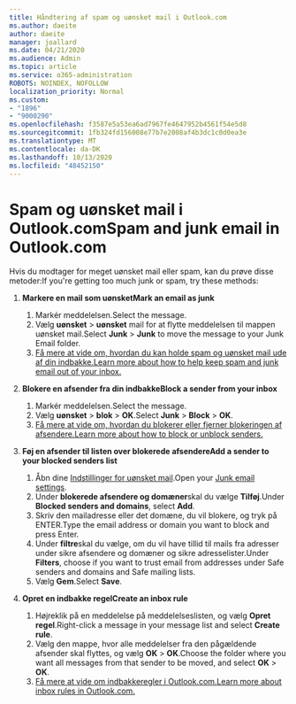 ```yaml
---
title: Håndtering af spam og uønsket mail i Outlook.com
ms.author: daeite
author: daeite
manager: joallard
ms.date: 04/21/2020
ms.audience: Admin
ms.topic: article
ms.service: o365-administration
ROBOTS: NOINDEX, NOFOLLOW
localization_priority: Normal
ms.custom:
- "1896"
- "9000290"
ms.openlocfilehash: f3587e5a53ea6ad7967fe4647952b4561f54e5d8
ms.sourcegitcommit: 1fb324fd156008e77b7e2008af4b3dc1c0d0ea3e
ms.translationtype: MT
ms.contentlocale: da-DK
ms.lasthandoff: 10/13/2020
ms.locfileid: "48452150"
---
```

# <a name="spam-and-junk-email-in-outlookcom"></a><span data-ttu-id="5f5f0-102">Spam og uønsket mail i Outlook.com</span><span class="sxs-lookup"><span data-stu-id="5f5f0-102">Spam and junk email in Outlook.com</span></span>

<span data-ttu-id="5f5f0-103">Hvis du modtager for meget uønsket mail eller spam, kan du prøve disse metoder:</span><span class="sxs-lookup"><span data-stu-id="5f5f0-103">If you're getting too much junk or spam, try these methods:</span></span>

1. <span data-ttu-id="5f5f0-104">**Markere en mail som uønsket**</span><span class="sxs-lookup"><span data-stu-id="5f5f0-104">**Mark an email as junk**</span></span>
    1. <span data-ttu-id="5f5f0-105">Markér meddelelsen.</span><span class="sxs-lookup"><span data-stu-id="5f5f0-105">Select the message.</span></span>
    1. <span data-ttu-id="5f5f0-106">Vælg **uønsket**  >  **uønsket** mail for at flytte meddelelsen til mappen uønsket mail.</span><span class="sxs-lookup"><span data-stu-id="5f5f0-106">Select **Junk** > **Junk** to move the message to your Junk Email folder.</span></span>
    1. [<span data-ttu-id="5f5f0-107">Få mere at vide om, hvordan du kan holde spam og uønsket mail ude af din indbakke.</span><span class="sxs-lookup"><span data-stu-id="5f5f0-107">Learn more about how to help keep spam and junk email out of your inbox.</span></span>](https://support.office.com/article/a3ece97b-82f8-4a5e-9ac3-e92fa6427ae4?wt.mc_id=Office_Outlook_com_Alchemy)

1. <span data-ttu-id="5f5f0-108">**Blokere en afsender fra din indbakke**</span><span class="sxs-lookup"><span data-stu-id="5f5f0-108">**Block a sender from your inbox**</span></span>
    1. <span data-ttu-id="5f5f0-109">Markér meddelelsen.</span><span class="sxs-lookup"><span data-stu-id="5f5f0-109">Select the message.</span></span>
    1. <span data-ttu-id="5f5f0-110">Vælg **uønsket**  >  **blok**  >  **OK**.</span><span class="sxs-lookup"><span data-stu-id="5f5f0-110">Select **Junk** > **Block** > **OK**.</span></span>
    1. [<span data-ttu-id="5f5f0-111">Få mere at vide om, hvordan du blokerer eller fjerner blokeringen af afsendere.</span><span class="sxs-lookup"><span data-stu-id="5f5f0-111">Learn more about how to block or unblock senders.</span></span>](https://support.office.com/article/afba1c94-77bb-4f50-8b85-057cf52f4d5e?wt.mc_id=Office_Outlook_com_Alchemy)

1. <span data-ttu-id="5f5f0-112">**Føj en afsender til listen over blokerede afsendere**</span><span class="sxs-lookup"><span data-stu-id="5f5f0-112">**Add a sender to your blocked senders list**</span></span>
    1. <span data-ttu-id="5f5f0-113">Åbn dine [Indstillinger for uønsket mail](https://outlook.live.com/mail/options/mail/junkEmail/blockedSendersAndDomainsV2).</span><span class="sxs-lookup"><span data-stu-id="5f5f0-113">Open your [Junk email settings](https://outlook.live.com/mail/options/mail/junkEmail/blockedSendersAndDomainsV2).</span></span>
    1. <span data-ttu-id="5f5f0-114">Under **blokerede afsendere og domæner**skal du vælge **Tilføj**.</span><span class="sxs-lookup"><span data-stu-id="5f5f0-114">Under **Blocked senders and domains**, select **Add**.</span></span>
    1. <span data-ttu-id="5f5f0-115">Skriv den mailadresse eller det domæne, du vil blokere, og tryk på ENTER.</span><span class="sxs-lookup"><span data-stu-id="5f5f0-115">Type the email address or domain you want to block and press Enter.</span></span>
    1. <span data-ttu-id="5f5f0-116">Under **filtre**skal du vælge, om du vil have tillid til mails fra adresser under sikre afsendere og domæner og sikre adresselister.</span><span class="sxs-lookup"><span data-stu-id="5f5f0-116">Under **Filters**, choose if you want to trust email from addresses under Safe senders and domains and Safe mailing lists.</span></span>
    1. <span data-ttu-id="5f5f0-117">Vælg **Gem**.</span><span class="sxs-lookup"><span data-stu-id="5f5f0-117">Select **Save**.</span></span>

1. <span data-ttu-id="5f5f0-118">**Opret en indbakke regel**</span><span class="sxs-lookup"><span data-stu-id="5f5f0-118">**Create an inbox rule**</span></span>
    1. <span data-ttu-id="5f5f0-119">Højreklik på en meddelelse på meddelelseslisten, og vælg **Opret regel**.</span><span class="sxs-lookup"><span data-stu-id="5f5f0-119">Right-click a message in your message list and select **Create rule**.</span></span>
    1. <span data-ttu-id="5f5f0-120">Vælg den mappe, hvor alle meddelelser fra den pågældende afsender skal flyttes, og vælg **OK**  >  **OK**.</span><span class="sxs-lookup"><span data-stu-id="5f5f0-120">Choose the folder where you want all messages from that sender to be moved, and select **OK** > **OK**.</span></span>
    1. [<span data-ttu-id="5f5f0-121">Få mere at vide om indbakkeregler i Outlook.com.</span><span class="sxs-lookup"><span data-stu-id="5f5f0-121">Learn more about inbox rules in Outlook.com.</span></span>](https://support.office.com/article/4b094371-a5d7-49bd-8b1b-4e4896a7cc5d?wt.mc_id=Office_Outlook_com_Alchemy)
